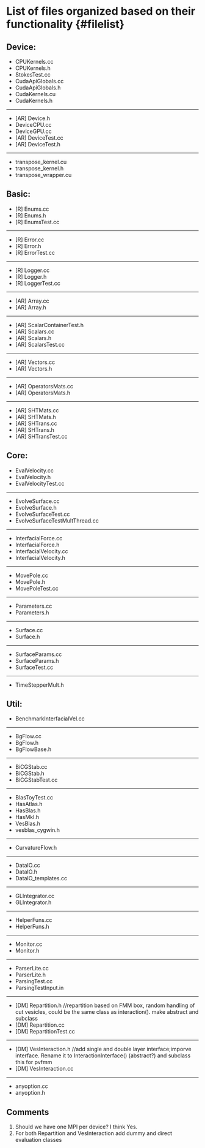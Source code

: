 List of files organized based on their functionality {#filelist}
====================================================

Device:
-------
- CPUKernels.cc
- CPUKernels.h
- StokesTest.cc
- CudaApiGlobals.cc
- CudaApiGlobals.h
- CudaKernels.cu
- CudaKernels.h
- - -
- [AR] Device.h
- DeviceCPU.cc
- DeviceGPU.cc
- [AR] DeviceTest.cc
- [AR] DeviceTest.h
- - -
- transpose_kernel.cu
- transpose_kernel.h
- transpose_wrapper.cu

Basic:
------
- [R] Enums.cc
- [R] Enums.h
- [R] EnumsTest.cc
- - -
- [R] Error.cc
- [R] Error.h
- [R] ErrorTest.cc
- - -
- [R] Logger.cc
- [R] Logger.h
- [R] LoggerTest.cc
- - -
- [AR] Array.cc
- [AR] Array.h
- - -
- [AR] ScalarContainerTest.h
- [AR] Scalars.cc
- [AR] Scalars.h
- [AR] ScalarsTest.cc
- - -
- [AR] Vectors.cc
- [AR] Vectors.h
- - -
- [AR] OperatorsMats.cc
- [AR] OperatorsMats.h
- - -
- [AR] SHTMats.cc
- [AR] SHTMats.h
- [AR] SHTrans.cc
- [AR] SHTrans.h
- [AR] SHTransTest.cc

Core:
-----
- EvalVelocity.cc
- EvalVelocity.h
- EvalVelocityTest.cc
- - -
- EvolveSurface.cc
- EvolveSurface.h
- EvolveSurfaceTest.cc
- EvolveSurfaceTestMultThread.cc
- - -
- InterfacialForce.cc
- InterfacialForce.h
- InterfacialVelocity.cc
- InterfacialVelocity.h
- - -
- MovePole.cc
- MovePole.h
- MovePoleTest.cc
- - -
- Parameters.cc
- Parameters.h
- - -
- Surface.cc
- Surface.h
- - -
- SurfaceParams.cc
- SurfaceParams.h
- SurfaceTest.cc
- - -
- TimeStepperMult.h

Util:
-----
- BenchmarkInterfacialVel.cc
- - -
- BgFlow.cc
- BgFlow.h
- BgFlowBase.h
- - -
- BiCGStab.cc
- BiCGStab.h
- BiCGStabTest.cc
- - -
- BlasToyTest.cc
- HasAtlas.h
- HasBlas.h
- HasMkl.h
- VesBlas.h
- vesblas_cygwin.h
- - -
- CurvatureFlow.h
- - -
- DataIO.cc
- DataIO.h
- DataIO_templates.cc
- - -
- GLIntegrator.cc
- GLIntegrator.h
- - -
- HelperFuns.cc
- HelperFuns.h
- - -
- Monitor.cc
- Monitor.h
- - -
- ParserLite.cc
- ParserLite.h
- ParsingTest.cc
- ParsingTestInput.in
- - -
- [DM] Repartition.h       //repartition based on FMM box, random handling of cut vesicles, could be the same class as interaction(). make abstract and subclass
- [DM] Repartition.cc
- [DM] RepartitionTest.cc
- - -
- [DM] VesInteraction.h    //add single and double layer interface;imporve interface. Rename it to InteractionInterface() (abstract?) and subclass this for pvfmm
- [DM] VesInteraction.cc

- - -
- anyoption.cc
- anyoption.h

Comments
--------
1. Should we have one MPI per device? I think Yes.
1. For both Repartition and VesInteraction add dummy and direct evaluation classes
